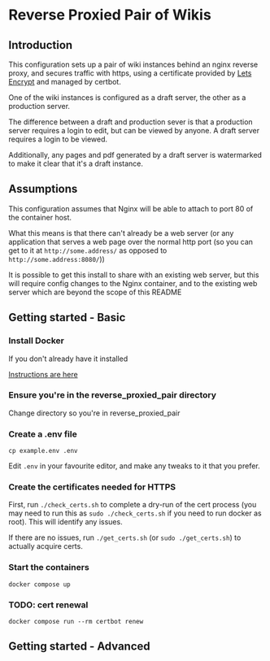 # Reverse Proxied Pair of Wikis



## Introduction
This configuration sets up a pair of wiki instances behind an nginx reverse proxy, and secures traffic with https, using a certificate provided by [Lets Encrypt](https://letsencrypt.org) and managed by certbot.

One of the wiki instances is configured as a draft server, the other as a production server. 

The difference between a draft and production sever is that a production server requires a login to edit, but can be viewed by anyone. A draft server requires a login to be viewed. 

Additionally, any pages and pdf generated by a draft server is watermarked to make it clear that it's a draft instance.

## Assumptions
This configuration assumes that Nginx will be able to attach to port 80 of the container host.

What this means is that there can't already be a web server (or any application that serves a web page over the normal http port (so you can get to it at `http://some.address/` as opposed to `http://some.address:8080/`))

It is possible to get this install to share with an existing web server, but this will require config changes to the Nginx container, and to the existing web server which are  beyond the scope of this README

## Getting started - Basic

### Install Docker
If you don't already have it installed

[Instructions are here](https://docs.docker.com/engine/install/)

### Ensure you're in the reverse_proxied_pair directory
Change directory so you're in reverse_proxied_pair

### Create a .env file
`cp example.env .env`

Edit `.env` in your favourite editor, and make any tweaks to it that you prefer. 

### Create the certificates needed for HTTPS

First, run `./check_certs.sh` to complete a dry-run of the cert process (you may need to run this as `sudo ./check_certs.sh` if you need to run docker as root). This will identify any issues.

If there are no issues, run `./get_certs.sh` (or `sudo ./get_certs.sh`) to actually acquire certs.

### Start the containers
`docker compose up`

### TODO: cert renewal
`docker compose run --rm certbot renew`

## Getting started - Advanced

